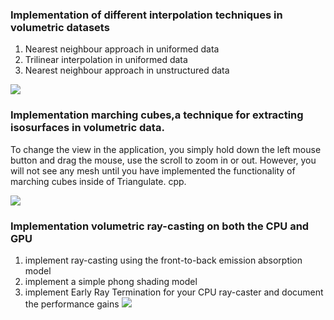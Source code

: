 ### Implementation of different interpolation techniques in volumetric datasets

1. Nearest neighbour approach in uniformed data
2. Trilinear interpolation in uniformed data
3. Nearest neighbour approach in unstructured data

![](https://tva1.sinaimg.cn/large/007S8ZIlgy1gjx0k2cp87j317k0dmabd.jpg)


### Implementation marching cubes,a technique for extracting isosurfaces in volumetric data.

To change the view in the application, you simply hold down the left mouse button and drag the mouse, use the scroll to zoom in or out. However, you will not see any mesh until you have implemented the functionality of marching cubes inside of Triangulate. cpp.

![](https://tva1.sinaimg.cn/large/007S8ZIlgy1gjx15ujjvlj318q0hgjsi.jpg)

### Implementation volumetric ray-casting on both the CPU and GPU
1. implement ray-casting using the front-to-back emission absorption model
2. implement a simple phong shading model 
3. implement Early Ray Termination for your CPU ray-caster and document the performance gains
![](https://tva1.sinaimg.cn/large/007S8ZIlgy1gjx18epbu4j317g0i2wgv.jpg)